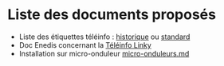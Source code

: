 # Liste des documents proposés
- Liste des étiquettes téléinfo : [historique](./tic_historique.md) ou [standard](./tic_standard.md)
- Doc Enedis concernant la [Téléinfo Linky ](./Enedis-NOI-CPT_54E.pdf)
- Installation sur micro-onduleur [micro-onduleurs.md](./micro-onduleurs.md)
